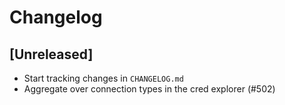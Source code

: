 # Changelog

## [Unreleased]
- Start tracking changes in `CHANGELOG.md`
- Aggregate over connection types in the cred explorer (#502)

